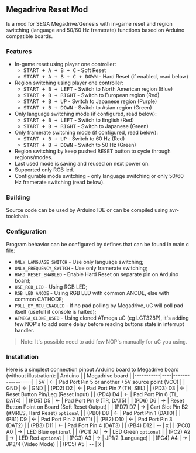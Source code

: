 ## Megadrive Reset Mod
Is a mod for SEGA Megadrive/Genesis with in-game reset and region switching (language and 50/60 Hz framerate) functions based on Arduino compatible boards.

### Features
- In-game reset using player one controller:
  - <kbd>START + A + B + C</kbd> - Soft Reset
  - <kbd>START + A + B + C + DOWN</kbd> - Hard Reset (if enabled, read below)
- Region switching using player one controller:
  - <kbd>START + B + LEFT</kbd>  - Switch to North American region (Blue)
  - <kbd>START + B + RIGHT</kbd> - Switch to European region (Red)
  - <kbd>START + B + UP</kbd>    - Switch to Japanese region (Purple)
  - <kbd>START + B + DOWN</kbd>  - Switch to Asian region (Green)
- Only language switching mode (if configured, read below):
  - <kbd>START + B + LEFT</kbd>  - Switch to English (Red)
  - <kbd>START + B + RIGHT</kbd> - Switch to Japanese (Green)
- Only framerate switching mode (if configured, read below):
  - <kbd>START + B + UP</kbd>   - Switch to 60 Hz (Red)
  - <kbd>START + B + DOWN</kbd> - Switch to 50 Hz (Green)
- Region switching by keep pushed <kbd>RESET</kbd> button to cycle through regions/modes.
- Last used mode is saving and reused on next power on.
- Supported only RGB led.
- Configurable mode switching - only language switching or only 50/60 Hz framerate switching (read below).

### Building
Source code can be used by Arduino IDE or can be compiled using avr-toolchain.

### Configuration
Program behavior can be configured by defines that can be found in main.c file:
- `ONLY_LANGUAGE_SWITCH` - Use only language switching;
- `ONLY_FREQUENCY_SWITCH` - Use only framerate switching;
- `HARD_RESET_ENABLED` - Enable Hard Reset on separate pin on Arduino board;
- `USE_RGB_LED` - Using RGB LED;
- `RGB_LED_ANODE` - Using RGB LED with common ANODE, else with common CATHODE;
- `POLL_BY_MCU_ENABLED` - If no pad polling by Megadrive, uC will poll pad itself (usefull if console is halted);
- `ATMEGA_CLONE_USED` - Using cloned ATmega uC (eg LGT328P), it's adding few NOP's to add some delay before reading buttons state in interrupt handler.
>Note: It's possible need to add few NOP's manually for uC you using.

### Installation
Here is a simplest connection pinout Arduino board to Megadrive board (without illustration):
| Arduino   |    | Megadrive board  |
|-----------|----|------------------|
|       5V  | <- | Pad Port Pin 5 or another +5V source point (VCC) |
|       GND | <- | GND |
| (PD2) D2  | <- | Pad Port Pin 7 (TH, SEL) |
| (PD3) D3  | <- | Reset Button Pin/Leg (Reset Input) |
| (PD4) D4  | <- | Pad Port Pin 6 (TL, DAT4) |
| (PD5) D5  | <- | Pad Port Pin 9 (TR, DAT5) |
| (PD6) D6  | -> | Reset Button Point on Board (Soft Reset Output) |
| (PD7) D7  | -> | Cart Slot Pin B2 (#MRES, Hard Reset) `optional` |
| (PB0) D8  | <- | Pad Port Pin 1 (DAT0) |
| (PB1) D9  | <- | Pad Port Pin 2 (DAT1) |
| (PB2) D10 | <- | Pad Port Pin 3 (DAT2) |
| (PB3) D11 | <- | Pad Port Pin 4 (DAT3) |
| (PB4) D12 | -- | `X` |
| (PC0) A0  | -> | LED Blue  `optional` |
| (PC1) A1  | -> | LED Green `optional` |
| (PC2) A2  | -> | LED Red   `optional` |
| (PC3) A3  | -> | JP1/2 (Language) |
| (PC4) A4  | -> | JP3/4 (Video Mode) |
| (PC5) A5  | -- | `X` |
